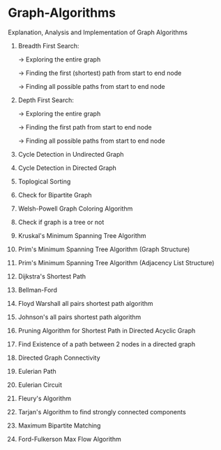 # Graph-Algorithms
Explanation, Analysis and Implementation of Graph Algorithms

1. Breadth First Search:

	-> Exploring the entire graph

	-> Finding the first (shortest) path from start to end node

	-> Finding all possible paths from start to end node

2. Depth First Search:

	-> Exploring the entire graph

	-> Finding the first path from start to end node

	-> Finding all possible paths from start to end node

3. Cycle Detection in Undirected Graph

4. Cycle Detection in Directed Graph

5. Toplogical Sorting

6. Check for Bipartite Graph

7. Welsh-Powell Graph Coloring Algorithm

8. Check if graph is a tree or not

9. Kruskal's Minimum Spanning Tree Algorithm

10. Prim's Minimum Spanning Tree Algorithm (Graph Structure)

11. Prim's Minimum Spanning Tree Algorithm (Adjacency List Structure)

12. Dijkstra's Shortest Path

13. Bellman-Ford

14. Floyd Warshall all pairs shortest path algorithm

15. Johnson's all pairs shortest path algorithm

16. Pruning Algorithm for Shortest Path in Directed Acyclic Graph

17. Find Existence of a path between 2 nodes in a directed graph

18. Directed Graph Connectivity

19. Eulerian Path

20. Eulerian Circuit

21. Fleury's Algorithm

22. Tarjan's Algorithm to find strongly connected components

23. Maximum Bipartite Matching

24. Ford-Fulkerson Max Flow Algorithm
